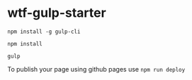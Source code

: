 # wtf-gulp-starter

`npm install -g gulp-cli`

`npm install`

`gulp`

To publish your page using github pages use `npm run deploy`